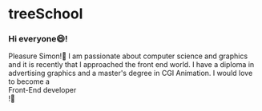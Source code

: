 # treeSchool

### Hi everyone😄!

Pleasure Simon!🥳
I am passionate about computer science and graphics and it is recently that I approached the front end world.
I have a diploma in advertising graphics and a master's degree in CGI Animation.
I would love to become a <br>Front-End developer</br>!💪

<img src="" alt="">
